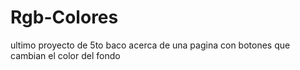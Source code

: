# Rgb-Colores
ultimo proyecto de 5to baco acerca de una pagina con botones que cambian el color del fondo
